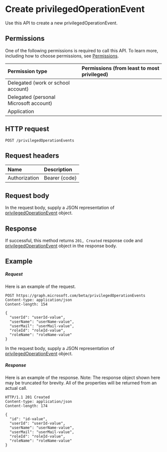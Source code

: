 # Create privilegedOperationEvent

Use this API to create a new privilegedOperationEvent.
## Permissions
One of the following permissions is required to call this API. To learn more, including how to choose permissions, see [Permissions](../../../concepts/permissions_reference.md).

|Permission type      | Permissions (from least to most privileged)              |
|:--------------------|:---------------------------------------------------------|
|Delegated (work or school account) |    |
|Delegated (personal Microsoft account) |    |
|Application |  | 

## HTTP request
<!-- { "blockType": "ignored" } -->
```http
POST /privilegedOperationEvents

```
## Request headers
| Name       | Description|
|:---------------|:----------|
| Authorization  | Bearer {code}|

## Request body
In the request body, supply a JSON representation of [privilegedOperationEvent](../resources/privilegedoperationevent.md) object.


## Response
If successful, this method returns `201, Created` response code and [privilegedOperationEvent](../resources/privilegedoperationevent.md) object in the response body.

## Example
##### Request
Here is an example of the request.
<!-- {
  "blockType": "request",
  "name": "create_privilegedoperationevent_from_privilegedoperationevents"
}-->
```http
POST https://graph.microsoft.com/beta/privilegedOperationEvents
Content-type: application/json
Content-length: 154

{
  "userId": "userId-value",
  "userName": "userName-value",
  "userMail": "userMail-value",
  "roleId": "roleId-value",
  "roleName": "roleName-value"
}
```
In the request body, supply a JSON representation of [privilegedOperationEvent](../resources/privilegedoperationevent.md) object.
##### Response
Here is an example of the response. Note: The response object shown here may be truncated for brevity. All of the properties will be returned from an actual call.
<!-- {
  "blockType": "response",
  "truncated": true,
  "@odata.type": "microsoft.graph.privilegedOperationEvent"
} -->
```http
HTTP/1.1 201 Created
Content-type: application/json
Content-length: 174

{
  "id": "id-value",
  "userId": "userId-value",
  "userName": "userName-value",
  "userMail": "userMail-value",
  "roleId": "roleId-value",
  "roleName": "roleName-value"
}
```

<!-- uuid: 8fcb5dbc-d5aa-4681-8e31-b001d5168d79
2015-10-25 14:57:30 UTC -->
<!-- {
  "type": "#page.annotation",
  "description": "Create privilegedOperationEvent",
  "keywords": "",
  "section": "documentation",
  "tocPath": ""
}-->